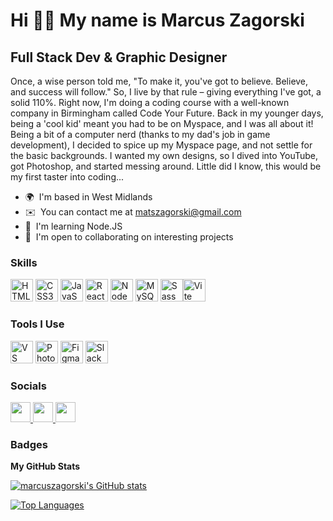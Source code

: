Hi 👋🏽 My name is Marcus Zagorski
================================

Full Stack Dev & Graphic Designer
---------------------------------

Once, a wise person told me, "To make it, you've got to believe. Believe, and success will follow." So, I live by that rule – giving everything I've got, a solid 110%. Right now, I'm doing a coding course with a well-known company in Birmingham called Code Your Future. Back in my younger days, being a 'cool kid' meant you had to be on Myspace, and I was all about it! Being a bit of a computer nerd (thanks to my dad's job in game development), I decided to spice up my Myspace page, and not settle for the basic backgrounds. I wanted my own designs, so I dived into YouTube, got Photoshop, and started messing around. Little did I know, this would be my first taster into coding...

* 🌍  I'm based in West Midlands
* ✉️  You can contact me at [matszagorski@gmail.com](mailto:matszagorski@gmail.com)
* 🧠  I'm learning Node.JS
* 🤝  I'm open to collaborating on interesting projects

### Skills

   <p align="left">
      <a
        href="https://developer.mozilla.org/en-US/docs/Glossary/HTML5"
        target="_blank"
        rel="noreferrer"
        ><img
          src="https://raw.githubusercontent.com/danielcranney/readme-generator/main/public/icons/skills/html5-colored.svg"
          width="36"
          height="36"
          alt="HTML5"
      /></a>
      <a href="https://www.w3.org/TR/CSS/#css" target="_blank" rel="noreferrer"
        ><img
          src="https://raw.githubusercontent.com/danielcranney/readme-generator/main/public/icons/skills/css3-colored.svg"
          width="36"
          height="36"
          alt="CSS3"
      /></a>
      <a
        href="https://developer.mozilla.org/en-US/docs/Web/JavaScript"
        target="_blank"
        rel="noreferrer"
        ><img
          src="https://raw.githubusercontent.com/danielcranney/readme-generator/main/public/icons/skills/javascript-colored.svg"
          width="36"
          height="36"
          alt="JavaScript"
      /></a>
      <a href="https://reactjs.org/" target="_blank" rel="noreferrer"
        ><img
          src="https://raw.githubusercontent.com/danielcranney/readme-generator/main/public/icons/skills/react-colored.svg"
          width="36"
          height="36"
          alt="React"
      /></a>
      <a href="https://nodejs.org/en/" target="_blank" rel="noreferrer"
        ><img
          src="https://raw.githubusercontent.com/danielcranney/readme-generator/main/public/icons/skills/nodejs-colored.svg"
          width="36"
          height="36"
          alt="NodeJS"
      /></a>
      <a href="https://www.mysql.com/" target="_blank" rel="noreferrer"
        ><img
          src="https://raw.githubusercontent.com/danielcranney/readme-generator/main/public/icons/skills/mysql-colored.svg"
          width="36"
          height="36"
          alt="MySQL"
      /></a>
      <a href="https://sass-lang.com/" target="_blank" rel="noreferrer"
        ><img
          src="https://raw.githubusercontent.com/danielcranney/readme-generator/main/public/icons/skills/sass-colored.svg"
          width="36"
          height="36"
          alt="Sass" /></a
      ><a href="https://vitejs.dev/" target="_blank" rel="noreferrer"
        ><img
          src="https://raw.githubusercontent.com/danielcranney/readme-generator/main/public/icons/skills/vite-colored.svg"
          width="36"
          height="36"
          alt="Vite" /></a
      >
      </p>

### Tools I Use

<p align="left">
      <a href="https://code.visualstudio.com/" target="_blank" rel="noreferrer"
        ><img
          src="https://raw.githubusercontent.com/danielcranney/readme-generator/main/public/icons/skills/visualstudiocode.svg"
          width="36"
          height="36"
          alt="VS Code"
      /></a>
      <a
        href="https://www.adobe.com/uk/products/photoshop.html"
        target="_blank"
        rel="noreferrer"
        ><img
          src="https://upload.wikimedia.org/wikipedia/commons/a/af/Adobe_Photoshop_CC_icon.svg"
          width="36"
          height="36"
          alt="Photoshop"
      /></a>
      <a href="https://www.figma.com/" target="_blank" rel="noreferrer"
        ><img
          src="https://raw.githubusercontent.com/danielcranney/readme-generator/main/public/icons/skills/figma-colored.svg"
          width="36"
          height="36"
          alt="Figma"
      /></a>
      <a href="https://slack.com/intl/en-gb/" target="_blank" rel="noreferrer"
        ><img
          src="https://cdn.worldvectorlogo.com/logos/slack-new-logo.svg"
          width="36"
          height="36"
          alt="Slack"
      /></a>
    </p>


### Socials

<p align="left"><a href="https://www.github.com/marcuszagorski" target="_blank" rel="noreferrer"> <picture> <source media="(prefers-color-scheme: dark)" srcset="https://raw.githubusercontent.com/danielcranney/readme-generator/main/public/icons/socials/github-dark.svg" /> <source media="(prefers-color-scheme: light)" srcset="https://raw.githubusercontent.com/danielcranney/readme-generator/main/public/icons/socials/github.svg" /> <img src="https://raw.githubusercontent.com/danielcranney/readme-generator/main/public/icons/socials/github.svg" width="32" height="32" /> </picture> </a> <a href="https://www.linkedin.com/in/marcus-zagorski" target="_blank" rel="noreferrer"> <picture> <source media="(prefers-color-scheme: dark)" srcset="https://raw.githubusercontent.com/danielcranney/readme-generator/main/public/icons/socials/linkedin-dark.svg" /> <source media="(prefers-color-scheme: light)" srcset="https://raw.githubusercontent.com/danielcranney/readme-generator/main/public/icons/socials/linkedin.svg" /> <img src="https://raw.githubusercontent.com/danielcranney/readme-generator/main/public/icons/socials/linkedin.svg" width="32" height="32" /> </picture> </a> <a href="https://www.x.com/matszCoder" target="_blank" rel="noreferrer"> <picture> <source media="(prefers-color-scheme: dark)" srcset="https://raw.githubusercontent.com/danielcranney/readme-generator/main/public/icons/socials/twitter-dark.svg" /> <source media="(prefers-color-scheme: light)" srcset="https://raw.githubusercontent.com/danielcranney/readme-generator/main/public/icons/socials/twitter.svg" /> <img src="https://raw.githubusercontent.com/danielcranney/readme-generator/main/public/icons/socials/twitter.svg" width="32" height="32" /> </picture> </a></p>

### Badges

<b>My GitHub Stats</b>

<a href="http://www.github.com/marcuszagorski"><img src="https://github-readme-stats.vercel.app/api?username=marcuszagorski&show_icons=true&hide=&count_private=true&title_color=0891b2&text_color=ffffff&icon_color=0891b2&bg_color=1c1917&hide_border=true&show_icons=true" alt="marcuszagorski's GitHub stats" /></a>

<a href="https://github.com/marcuszagorski" align="left"><img src="https://github-readme-stats.vercel.app/api/top-langs/?username=marcuszagorski&langs_count=10&title_color=0891b2&text_color=ffffff&icon_color=0891b2&bg_color=1c1917&hide_border=true&locale=en&custom_title=Top%20%Languages" alt="Top Languages" /></a>
